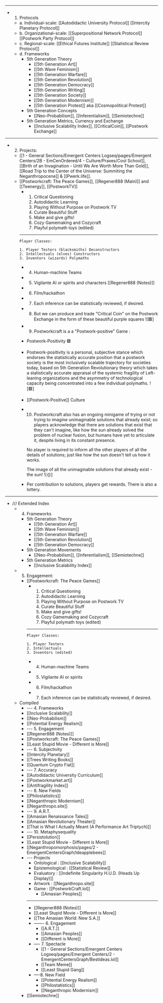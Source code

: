 - ---
- 1. Protocols
	- a. Individual-scale: [[Autodidactic University Protocol]] [[Intercity Planetary Protocol]]
	- b. Organizational-scale: [[Superpositional Network Protocol]] [[Postwork Party Protocol]]
	- c. Regional-scale: [[Ethical Futures Institute]] [[Statistical Review Protocol]]
	- d. Frameworks
		- 5th Generation Theory
			- [[5th Generation Art]]
			- [[5th Wave Feminism]]
			- [[5th Generation Warfare]]
			- [[5th Generation Revolution]]
			- [[5th Generation Democracy]]
			- [[5th Generation Writing]]
			- [[5th Generation Society]]
			- [[5th Generation Modernism]]
			- [[5th Generation Protest]] aka [[Cosmopolitical Protest]]
		- 5th Generation Concepts
			- [[Neo-Probabilism]], [[Inferentialism]], [[Semiotechne]]
		- 5th Generation Metrics, Currency and Exchange
			- [[Inclusive Scalability Index]], [[CriticalCoin]], [[Postwork Exchange]]
- ---
- 2. Projects:
	- [[1 - General Sections/Emergent Centers Logseq/pages/Emergent Centers/2B - EmCenOrdered/4 - Culture/Praxes/Cool School]], [[Birth of an Invagination - Until We Are Worth More Than Gold]],  [[Road Trip to the Center of the Universe: Summiting the Neganthropocene]] & [[Pwerk.life]].
	- [[Postworkcraft: The Peace Games]], [[Regener888 (Main)]] and [[Teenergy]], [[PostworkTV]]
		- 1. Critical Questioning
		  2. Autodidactic Learning
		  3. Playing Without Purpose on Postwork TV
		  4. Curate Beautiful Stuff
		  5. Make and give gifts!
		  6. Cozy Gamemaking and Cozycraft
		  7. Playful polymath toys (edited)
		- ----
		  Player Classes:
		  
		  1. Player Testers (blacksmiths) Deconstructors
		  2. Intellectuals (elves) Constructors
		  3. Inventors (wizards) Polymaths
		- 4. Human-machine Teams
		- 5. Vigilante AI or spirits and characters [[Regener888 (Notes)]]
		- 6. Film/hackathon
		- 7. Each inference can be statistically reviewed, if desired.
		- 8. But we can produce and trade "Critical Coin" on the Postwork Exchange in the form of these beautiful purple squares ![🟪]
		- 9. Postworkcraft is a a "Postwork-positive" Game :
		- Postwork-Positivity 🟪
		- Postwork-positivity is a personal, subjective stance which endorses the statistically accurate position that a postwork society is the most inclusively scalable trajectory for societies today, based on 5th Generation Revolutionary theory which takes a statistically accurate appraisal of the systemic fragility of Left-leaning organizations and the asymmetry of technological capacity being concentrated into a few individual polymaths. ![🟪]
		- [[Postwork-Positive]] Culture
		- 10. Postworkcraft also has an ongoing minigame of trying or not trying to imagine unimaginable solutions that already exist; so players acknowledge that there are solutions that exist that they can't imagine, like how the sun already solved the problem of nuclear fusion, but humans have yet to articulate it, despite living in its constant presence.
		  
		  No player is required to inform all the other players of all the details of solutions; just like how the sun doesn't tell us how it works.
		  
		  The image of all the unimaginable solutions that already exist - the sun! ![🌞]
		- Per contribution to solutions, players get rewards. There is also a lottery.
- ---
- /// Extended Index
	- 4. Frameworks
		- 5th Generation Theory
			- [[5th Generation Art]]
			- [[5th Wave Feminism]]
			- [[5th Generation Warfare]]
			- [[5th Generation Revolution]]
			- [[5th Generation Democracy]]
		- 5th Generation Movements
			- [[Neo-Probabilism]], [[Inferentialism]], [[Semiotechne]]
		- 5th Generation Metrics
			- [[Inclusive Scalability Index]]
	- 5. Engagement:
		- [[Postworkcraft: The Peace Games]]
			- 1. Critical Questioning
			  2. Autodidactic Learning
			  3. Playing Without Purpose on Postwork TV
			  4. Curate Beautiful Stuff
			  5. Make and give gifts!
			  6. Cozy Gamemaking and Cozycraft
			  7. Playful polymath toys (edited)
			- ----
			  Player Classes:
			  
			  1. Player Testers
			  2. Intellectuals
			  3. Inventors (edited)
			- 4. Human-machine Teams
			- 5. Vigilante AI or spirits
			- 6. Film/hackathon
			- 7. Each inference can be statistically reviewed, if desired.
	- Compiled
		- --- 4. Frameworks
		- [[Inclusive Scalability]]
		- [[Neo-Probabilism]]
		- [[Potential Energy Realism]]
		- --- 5. Engagement
		- [[Regener888 (Notes)]]
		- [[Postworkcraft: The Peace Games]]
		- [[Least Stupid Movie - Different is More]]
		- --- 6. Subjectivity
		- [[Intercity Planetary]]
		- [[Trees Writing Books]]
		- [[Quantum Crypto Fiat]]
		- --- 7. Accuracy
		- [[Autodidactic University Curriculum]]
		- [[Postworkmarket.art]]
		- [[Antifragility Index]]
		- --- 8. New Fields
		- [[Philostatistics]]
		- [[Neganthropic Modernism]]
		- [[Neganthropo.site]]
		- --- 9. A.R.T.
		- [[Amasian Renaissance Tales]]
		- [[Amasian Revolutionary Theater]]
		- [[That is What I Actually Meant (A Performance Art Triptych)]]
		- --- 10. Metaphysequality
		- [[Persistolution]]
		- [[Least Stupid Movie - Different is More]]
		- [[Neganthropomorphosis/pages/2 - EmergentCentersGraph/Ideapplebees]]
		- --- Projects
			- Ontological : [[Inclusive Scalability]]
			- Epistemological : [[Statistical Review]]
			- Evaluatory : [[Indefinite Singularity H.U.D. (Heads Up Display)]]
			- Artwork : [[Neganthropo.site]]
			- Game : [[PostworkCraft.lol]]
				- [[Amasian Peoples]]
			- ---
			- [[Regener888 (Notes)]]
			- [[Least Stupid Movie - Different is More]]
			- [[The Amasian World: New S.A.]]
			- ——- 6. Engagement
				- [[A.R.T.]]
				- [[Amasian Peoples]]
				- [[Different is More]]
			- —- 7. Spectacle
				- [[1 - General Sections/Emergent Centers Logseq/pages/Emergent Centers/2 - EmergentCentersGraph/Bestideas.lol]]
				- [[Team Meme]]
				- [[Least Stupid Gang]]
			- —-8. New Field
				- [[Potential Energy Realism]]
				- [[Philostatistics]]
				- [[Neganthropic Modernism]]
		- [[Semiotechne]]